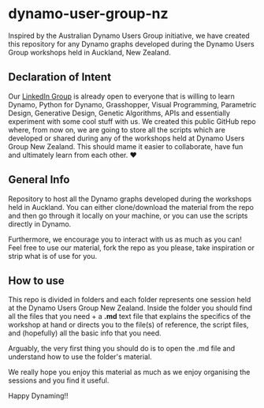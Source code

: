 # dynamo-user-group-nz
Inspired by the Australian Dynamo Users Group initiative, we have created this repository for any Dynamo graphs developed during the Dynamo Users Group workshops held in Auckland, New Zealand.

## Declaration of Intent
Our [LinkedIn Group](https://www.linkedin.com/groups/10397449/) is already open to everyone that is willing to learn Dynamo, Python for Dynamo, Grasshopper, Visual Programming, Parametric Design, Generative Design, Genetic Algorithms, APIs and essentially experiment with some cool stuff with us.
We created this public GitHub repo where, from now on, we are going to store all the scripts which are developed or shared during any of the workshops held at Dynamo Users Group New Zealand. 
This should mame it easier to collaborate, have fun and ultimately learn from each other. :heart:

## General Info
Repository to host all the Dynamo graphs developed during the workshops held in Auckland.
You can either clone/download the material from the repo and then go through it locally on your machine, or you can use the scripts directly in Dynamo.

Furthermore, we encourage you to interact with us as much as you can! Feel free to use our material, fork the repo as you please, take inspiration or strip what is of use for you.

## How to use
This repo is divided in folders and each folder represents one session held at the Dynamo Users Group New Zealand.
Inside the folder you should find all the files that you need + a **.md** text file that explains the specifics of the workshop at hand or directs you to the file(s) of reference, the script files, and (hopefully) all the basic info that you need.

Arguably, the very first thing you should do is to open the .md file and understand how to use the folder's material.

We really hope you enjoy this material as much as we enjoy organising the sessions and you find it useful.

Happy Dynaming!!